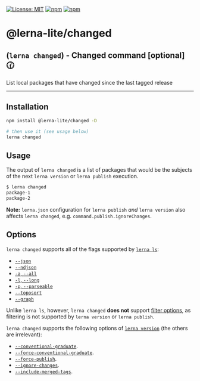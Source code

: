 [![License: MIT](https://img.shields.io/badge/License-MIT-yellow.svg)](https://opensource.org/licenses/MIT)
[![npm](https://img.shields.io/npm/dy/@lerna-lite/changed?color=forest)](https://www.npmjs.com/package/@lerna-lite/changed)
[![npm](https://img.shields.io/npm/v/@lerna-lite/changed.svg?logo=npm&logoColor=fff)](https://www.npmjs.com/package/@lerna-lite/changed)

# @lerna-lite/changed

## (`lerna changed`) - Changed command [optional] 🕜

List local packages that have changed since the last tagged release

---

## Installation

```sh
npm install @lerna-lite/changed -D

# then use it (see usage below)
lerna changed
```

## Usage

The output of `lerna changed` is a list of packages that would be the subjects of the next `lerna version` or `lerna publish` execution.

```sh
$ lerna changed
package-1
package-2
```

**Note:** `lerna.json` configuration for `lerna publish` _and_ `lerna version` also affects
`lerna changed`, e.g. `command.publish.ignoreChanges`.

## Options

`lerna changed` supports all of the flags supported by [`lerna ls`](https://github.com/lerna-lite/lerna-lite/tree/main/packages/list#options):

- [`--json`](https://github.com/lerna-lite/lerna-lite/tree/main/packages/list#--json)
- [`--ndjson`](https://github.com/lerna-lite/lerna-lite/tree/main/packages/list#--ndjson)
- [`-a`, `--all`](https://github.com/lerna-lite/lerna-lite/tree/main/packages/list#--all)
- [`-l`, `--long`](https://github.com/lerna-lite/lerna-lite/tree/main/packages/list#--long)
- [`-p`, `--parseable`](https://github.com/lerna-lite/lerna-lite/tree/main/packages/list#--parseable)
- [`--toposort`](https://github.com/lerna-lite/lerna-lite/tree/main/packages/list#--toposort)
- [`--graph`](https://github.com/lerna-lite/lerna-lite/tree/main/packages/list#--graph)

Unlike `lerna ls`, however, `lerna changed` **does not** support [filter options](https://www.npmjs.com/package/@lerna/filter-options), as filtering is not supported by `lerna version` or `lerna publish`.

`lerna changed` supports the following options of [`lerna version`](https://github.com/lerna-lite/lerna-lite/tree/main/packages/version#options) (the others are irrelevant):

- [`--conventional-graduate`](https://github.com/lerna-lite/lerna-lite/tree/main/packages/version#--conventional-graduate).
- [`--force-conventional-graduate`](https://github.com/lerna-lite/lerna-lite/tree/main/packages/version#--force-conventional-graduate).
- [`--force-publish`](https://github.com/lerna-lite/lerna-lite/tree/main/packages/version#--force-publish).
- [`--ignore-changes`](https://github.com/lerna-lite/lerna-lite/tree/main/packages/version#--ignore-changes).
- [`--include-merged-tags`](https://github.com/lerna-lite/lerna-lite/tree/main/packages/version#--include-merged-tags).
